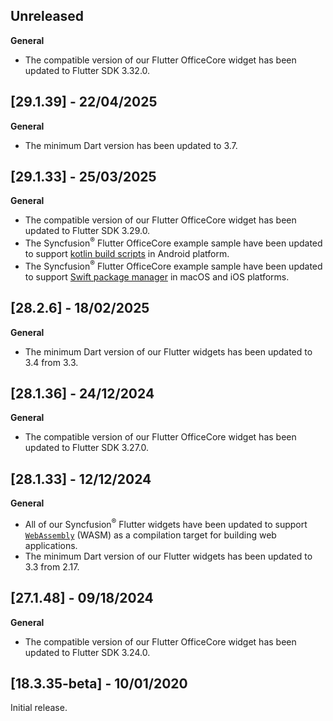 ## Unreleased

**General**

* The compatible version of our Flutter OfficeCore widget has been updated to Flutter SDK 3.32.0.

## [29.1.39] - 22/04/2025

**General**

* The minimum Dart version has been updated to 3.7.

## [29.1.33] - 25/03/2025

**General**

*  The compatible version of our Flutter OfficeCore widget has been updated to Flutter SDK 3.29.0.
*  The Syncfusion<sup>&reg;</sup> Flutter OfficeCore example sample have been updated to support [kotlin build scripts](https://docs.flutter.dev/release/breaking-changes/flutter-gradle-plugin-apply) in Android platform.
*  The Syncfusion<sup>&reg;</sup> Flutter OfficeCore example sample have been updated to support [Swift package manager](https://docs.flutter.dev/packages-and-plugins/swift-package-manager/for-app-developers) in macOS and iOS platforms.

## [28.2.6] - 18/02/2025

**General**

* The minimum Dart version of our Flutter widgets has been updated to 3.4 from 3.3.

## [28.1.36] - 24/12/2024

**General**

* The compatible version of our Flutter OfficeCore widget has been updated to Flutter SDK 3.27.0.

## [28.1.33] - 12/12/2024

**General**

* All of our Syncfusion<sup>&reg;</sup> Flutter widgets have been updated to support [`WebAssembly`](https://docs.flutter.dev/platform-integration/web/wasm) (WASM) as a compilation target for building web applications.
* The minimum Dart version of our Flutter widgets has been updated to 3.3 from 2.17.

## [27.1.48] - 09/18/2024

**General**

* The compatible version of our Flutter OfficeCore widget has been updated to Flutter SDK 3.24.0. 

## [18.3.35-beta] - 10/01/2020

Initial release.
